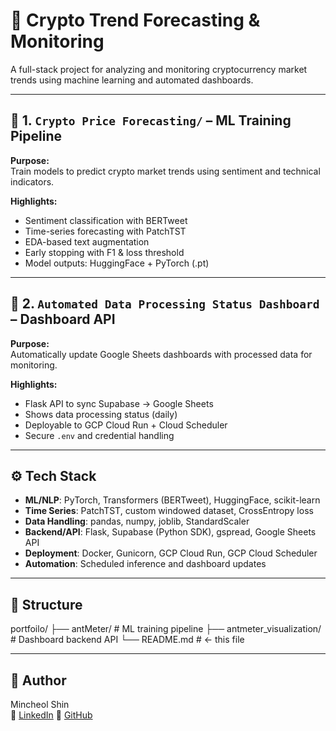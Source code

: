 # 🧠 Crypto Trend Forecasting & Monitoring

A full-stack project for analyzing and monitoring cryptocurrency market trends using machine learning and automated dashboards.

---

## 🔹 1. `Crypto Price Forecasting/` – ML Training Pipeline

**Purpose:**  
Train models to predict crypto market trends using sentiment and technical indicators.

**Highlights:**  
- Sentiment classification with BERTweet  
- Time-series forecasting with PatchTST  
- EDA-based text augmentation  
- Early stopping with F1 & loss threshold  
- Model outputs: HuggingFace + PyTorch (.pt)

---

## 🔹 2. `Automated Data Processing Status Dashboard` – Dashboard API

**Purpose:**  
Automatically update Google Sheets dashboards with processed data for monitoring.

**Highlights:**  
- Flask API to sync Supabase → Google Sheets  
- Shows data processing status (daily)  
- Deployable to GCP Cloud Run + Cloud Scheduler  
- Secure `.env` and credential handling

---

## ⚙️ Tech Stack

- **ML/NLP**: PyTorch, Transformers (BERTweet), HuggingFace, scikit-learn
- **Time Series**: PatchTST, custom windowed dataset, CrossEntropy loss
- **Data Handling**: pandas, numpy, joblib, StandardScaler
- **Backend/API**: Flask, Supabase (Python SDK), gspread, Google Sheets API
- **Deployment**: Docker, Gunicorn, GCP Cloud Run, GCP Cloud Scheduler
- **Automation**: Scheduled inference and dashboard updates

---

## 📁 Structure
portfoilo/
├── antMeter/ # ML training pipeline
├── antmeter_visualization/ # Dashboard backend API
└── README.md # ← this file


---

## 👤 Author

Mincheol Shin  
🔗 [LinkedIn](https://www.linkedin.com/in/min-shin-9a8797340/)
🔗 [GitHub](https://github.com/ritnB)
